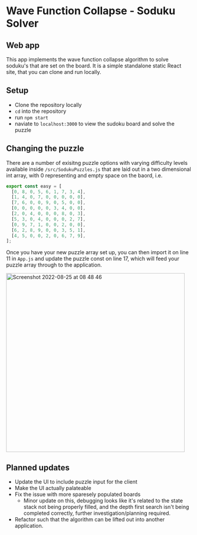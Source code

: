 # Wave Function Collapse - Soduku Solver
## Web app

This app implements the wave function collapse algorithm to solve soduku's that are set on the board. It is a simple standalone static React site, that you can clone and run locally. 

## Setup

- Clone the repository locally
- `cd` into the repository
- run `npm start`
- naviate to `localhost:3000` to view the sudoku board and solve the puzzle

## Changing the puzzle

There are a number of exisitng puzzle options with varying difficulty levels available inside `/src/SodukuPuzzles.js` that are laid out in a two dimensional int array, with 0 representing and empty space on the baord, i.e.

```javascript
export const easy = [
  [0, 8, 0, 5, 6, 1, 7, 3, 4],
  [1, 4, 0, 7, 0, 0, 0, 0, 0],
  [7, 6, 0, 0, 9, 0, 5, 0, 0],
  [0, 0, 0, 0, 0, 3, 4, 0, 0],
  [2, 0, 4, 0, 0, 0, 8, 0, 3],
  [5, 3, 0, 4, 0, 0, 0, 2, 7],
  [0, 9, 7, 1, 0, 0, 2, 0, 0],
  [6, 2, 8, 9, 0, 0, 3, 5, 1],
  [4, 5, 0, 0, 2, 0, 6, 7, 9],
];
``` 
Once you have your new puzzle array set up, you can then import it on line 11 in `App.js` and update the puzzle const on line 17, which will feed your puzzle array through to the application. 

<img width="484" alt="Screenshot 2022-08-25 at 08 48 46" src="https://user-images.githubusercontent.com/24251551/186606722-df531136-48ee-4e75-9539-aee4766eac41.png">

## Planned updates

- Update the UI to include puzzle input for the client
- Make the UI actually palateable 
- Fix the issue with more sparesely populated boards
  - Minor update on this, debugging looks like it's related to the state stack not being properly filled, and the depth first search isn't being completed correctly, further investigation/planning required. 
- Refactor such that the algorithm can be lifted out into another application.
